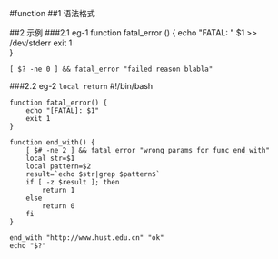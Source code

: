 #function
##1 语法格式

##2 示例
###2.1 eg-1
	function fatal_error () {
	    echo "FATAL: " $1 >> /dev/stderr
	    exit 1  
	}

	[ $? -ne 0 ] && fatal_error "failed reason blabla"

###2.2 eg-2  `local return`
	#!/bin/bash 

	function fatal_error() {
	    echo "[FATAL]: $1"
	    exit 1
	}
	
	function end_with() {
	    [ $# -ne 2 ] && fatal_error "wrong params for func end_with"
	    local str=$1
	    local pattern=$2
	    result=`echo $str|grep $pattern$`
	    if [ -z $result ]; then
	        return 1
	    else 
	        return 0
	    fi
	}
	
	end_with "http://www.hust.edu.cn" "ok"
	echo "$?"